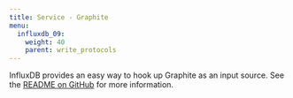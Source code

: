 ```yaml
---
title: Service - Graphite
menu:
  influxdb_09:
    weight: 40
    parent: write_protocols
---
```


InfluxDB provides an easy way to hook up Graphite as an input source. See the [README on GitHub](https://github.com/influxdb/influxdb/blob/master/services/graphite/README.md) for more information.
